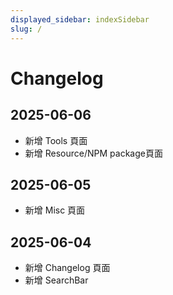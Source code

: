 ```yaml
---
displayed_sidebar: indexSidebar
slug: /
---
```


# Changelog
## 2025-06-06
- 新增 Tools 頁面
- 新增 Resource/NPM package頁面

## 2025-06-05
- 新增 Misc 頁面

## 2025-06-04
- 新增 Changelog 頁面
- 新增 SearchBar
